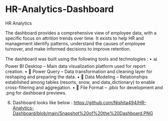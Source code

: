 # HR-Analytics-Dashboard
HR Analytics 

The dashboard provides a comprehensive view of employee data, with a specific focus on attrition trends over time. 
It exists to help HR and management identify patterns, understand the causes of employee turnover, and make informed decisions to improve retention.

The dashboard was built using the following tools and technologies :
    • 📊 Power BI Desktop – Main data visualization platform used for report creation.
    • 📂 Power Query – Data transformation and cleaning layer for reshaping and preparing the data.
    • 📝 Data Modeling – Relationships established among tables (resorts, snow, and data_dictionary) to enable cross-filtering and aggregation.
    • 📁 File Format – .pbix for development and .png for dashboard previews.

6. Dashboard looks like below : https://github.com/Nishita494/HR-Analytics-Dashboard/blob/main/Snapshot%20of%20the%20Dashboard.PNG
